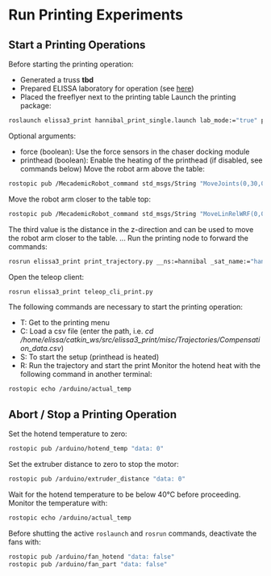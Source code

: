 # Run Printing Experiments

## Start a Printing Operations

Before starting the printing operation:
- Generated a truss **tbd**
- Prepared ELISSA laboratory for operation (see [here](begin_operation))
- Placed the freeflyer next to the printing table
Launch the printing package:
```bash
roslaunch elissa3_print hannibal_print_single.launch lab_mode:="true" pid_ctl:="true" smc_ctl:="false" robot:="true" printhead:="true" eso:="false"
```
Optional arguments:
- force (boolean): Use the force sensors in the chaser docking module
- printhead (boolean): Enable the heating of the printhead (if disabled, see commands below)
Move the robot arm above the table:
```bash
rostopic pub /MecademicRobot_command std_msgs/String "MoveJoints(0,30,0,0,-30,90)"
```
Move the robot arm closer to the table top:
```bash
rostopic pub /MecademicRobot_command std_msgs/String "MoveLinRelWRF(0,0,-2.5,0,0,0)" 
```
The third value is the distance in the z-direction and can be used to move the robot arm closer to the table.
...
Run the printing node to forward the commands:
```bash
rosrun elissa3_print print_trajectory.py __ns:=hannibal _sat_name:="hannibal"
```
Open the teleop client:
```bash
rosrun elissa3_print teleop_cli_print.py
```
The following commands are necessary to start the printing operation:
- T: Get to the printing menu
- C: Load a csv file (enter the path, i.e. _cd /home/elissa/catkin_ws/src/elissa3_print/misc/Trajectories/Compensation_data.csv_)
- S: To start the setup (printhead is heated)
- R: Run the trajectory and start the print
Monitor the hotend heat with the following command in another terminal:
```bash
rostopic echo /arduino/actual_temp
```
## Abort / Stop a Printing Operation

Set the hotend temperature to zero: 
```bash
rostopic pub /arduino/hotend_temp "data: 0"
```
Set the extruber distance to zero to stop the motor:
```bash
rostopic pub /arduino/extruder_distance "data: 0"
```
Wait for the hotend temperature to be below 40°C before proceeding. Monitor the temperature with:
```bash
rostopic echo /arduino/actual_temp
```
Before shutting the active `roslaunch` and `rosrun` commands, deactivate the fans with:
```bash
rostopic pub /arduino/fan_hotend "data: false"
rostopic pub /arduino/fan_part "data: false"
```
